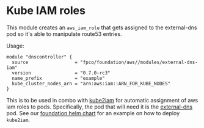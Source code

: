 # Kube IAM roles

This module creates an `aws_iam_role` that gets assigned to the
external-dns pod so it's able to manipulate route53 entries.

Usage:

    module "dnscontroller" {
      source                 = "fpco/foundation/aws//modules/external-dns-iam"
      version                = "0.7.0-rc3"
      name_prefix            = "example"
      kube_cluster_nodes_arn = "arn:aws:iam::ARN_FOR_KUBE_NODES"
    }

This is to be used in combo with [kube2iam](https://github.com/jtblin/kube2iam) for automatic assignment
of aws iam roles to pods. Specifically, the pod that will need it is the [external-dns](https://github.com/kubernetes/charts/tree/master/stable/external-dns) pod.
See our [foundation helm chart](https://github.com/fpco/helm-charts/tree/master/foundation) for an example
on how to deploy `kube2iam`.


